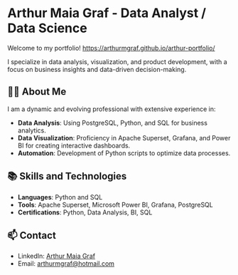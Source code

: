 # Arthur Maia Graf - Data Analyst / Data Science

Welcome to my portfolio! https://arthurmgraf.github.io/arthur-portfolio/

I specialize in data analysis, visualization, and product development, with a focus on business insights and data-driven decision-making.

## 🧑‍💻 About Me
I am a dynamic and evolving professional with extensive experience in:
- **Data Analysis**: Using PostgreSQL, Python, and SQL for business analytics.
- **Data Visualization**: Proficiency in Apache Superset, Grafana, and Power BI for creating interactive dashboards.
- **Automation**: Development of Python scripts to optimize data processes.

## 📚 Skills and Technologies
- **Languages**: Python and SQL
- **Tools**: Apache Superset, Microsoft Power BI, Grafana, PostgreSQL
- **Certifications**: Python, Data Analysis, BI, SQL

## 📫 Contact
- LinkedIn: [Arthur Maia Graf](https://www.linkedin.com/in/arthurmgraf/)
- Email: arthurmgraf@hotmail.com
